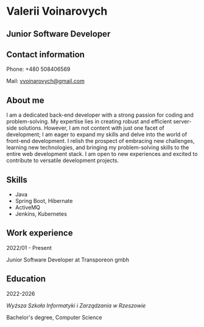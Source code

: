 # Valerii Voinarovych

## Junior Software Developer

## Contact information
Phone: +480 508406569

Mail: vvoinarovych@gmail.com

## About me

I am a dedicated back-end developer with a strong passion for coding and problem-solving. My expertise lies in creating robust and efficient server-side solutions. However, I am not content with just one facet of development; I am eager to expand my skills and delve into the world of front-end development. I relish the prospect of embracing new challenges, learning new technologies, and bringing my problem-solving skills to the entire web development stack. I am open to new experiences and excited to contribute to versatile development projects.

## Skills
* Java
* Spring Boot, Hibernate
* ActiveMQ
* Jenkins, Kubernetes

## Work experience
2022/01 - Present

Junior Software Developer at Transporeon gmbh

## Education
2022-2026

*Wyższa Szkoła Informatyki i Zarządzania w Rzeszowie*

Bachelor's degree, Computer Science
